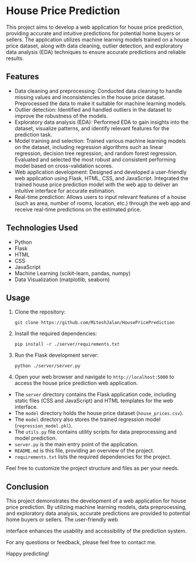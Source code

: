 
# House Price Prediction

This project aims to develop a web application for house price prediction, providing accurate and intuitive predictions for potential home buyers or sellers. The application utilizes machine learning models trained on a house price dataset, along with data cleaning, outlier detection, and exploratory data analysis (EDA) techniques to ensure accurate predictions and reliable results.

## Features

- Data cleaning and preprocessing: Conducted data cleaning to handle missing values and inconsistencies in the house price dataset. Preprocessed the data to make it suitable for machine learning models.
- Outlier detection: Identified and handled outliers in the dataset to improve the robustness of the models.
- Exploratory data analysis (EDA): Performed EDA to gain insights into the dataset, visualize patterns, and identify relevant features for the prediction task.
- Model training and selection: Trained various machine learning models on the dataset, including regression algorithms such as linear regression, decision tree regression, and random forest regression. Evaluated and selected the most robust and consistent performing model based on cross-validation scores.
- Web application development: Designed and developed a user-friendly web application using Flask, HTML, CSS, and JavaScript. Integrated the trained house price prediction model with the web app to deliver an intuitive interface for accurate estimation.
- Real-time prediction: Allows users to input relevant features of a house (such as area, number of rooms, location, etc.) through the web app and receive real-time predictions on the estimated price.

## Technologies Used

- Python
- Flask
- HTML
- CSS
- JavaScript
- Machine Learning (scikit-learn, pandas, numpy)
- Data Visualization (matplotlib, seaborn)

## Usage

1. Clone the repository:

   ```
   git clone https://github.com/MiteshJalan/HousePricePrediction

   ```

2. Install the required dependencies:

   ```
   pip install -r ./server/requirements.txt
   ```

3. Run the Flask development server:

   ```
   python ./server/server.py
   ```

4. Open your web browser and navigate to `http://localhost:5000` to access the house price prediction web application.



- The `server` directory contains the Flask application code, including static files (CSS and JavaScript) and HTML templates for the web interface.
- The `model` directory holds the house price dataset (`house_prices.csv`).
- The `model` directory also stores the trained regression model (`regression_model.pkl`).
- The `utils.py` file contains utility scripts for data preprocessing and model prediction.
- `server.py` is the main entry point of the application.
- `README.md` is this file, providing an overview of the project.
- `requirements.txt` lists the required dependencies for the project.

Feel free to customize the project structure and files as per your needs.

## Conclusion

This project demonstrates the development of a web application for house price prediction. By utilizing machine learning models, data preprocessing, and exploratory data analysis, accurate predictions are provided to potential home buyers or sellers. The user-friendly web

 interface enhances the usability and accessibility of the prediction system.

For any questions or feedback, please feel free to contact me.

Happy predicting!
